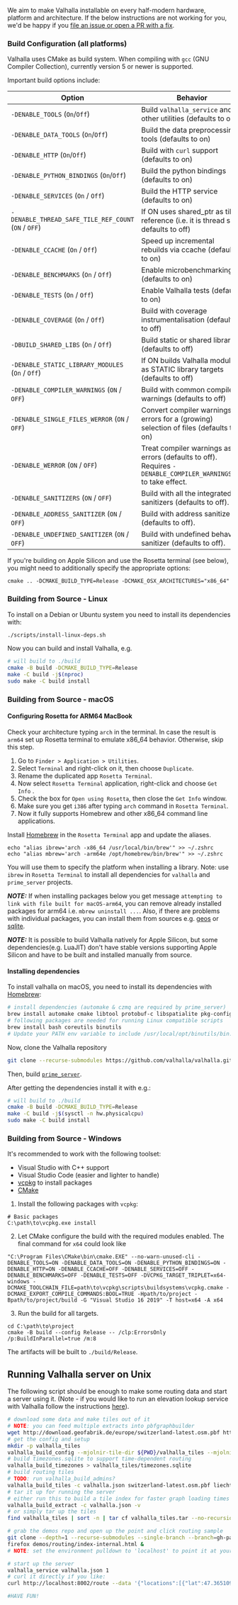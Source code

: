We aim to make Valhalla installable on every half-modern hardware, platform and architecture. If the below instructions are not working for you, we'd be happy if you [file an issue or open a PR with a fix](https://github.com/valhalla/valhalla/blob/master/CONTRIBUTING.md).

### Build Configuration (all platforms)

Valhalla uses CMake as build system. When compiling with `gcc` (GNU Compiler Collection), currently version 5 or newer is supported.

Important build options include:

| Option | Behavior |
|--------|----------|
| `-DENABLE_TOOLS` (`On`/`Off`) | Build `valhalla_service` and other utilities (defaults to on)|
| `-DENABLE_DATA_TOOLS` (`On`/`Off`) | Build the data preprocessing tools (defaults to on)|
| `-DENABLE_HTTP` (`On`/`Off`) | Build with `curl` support (defaults to on)|
| `-DENABLE_PYTHON_BINDINGS` (`On`/`Off`) | Build the python bindings (defaults to on)|
| `-DENABLE_SERVICES` (`On` / `Off`) | Build the HTTP service (defaults to on)|
| `-DENABLE_THREAD_SAFE_TILE_REF_COUNT` (`ON` / `OFF`) | If ON uses shared_ptr as tile reference (i.e. it is thread safe, defaults to off)|
| `-DENABLE_CCACHE` (`On` / `Off`) | Speed up incremental rebuilds via ccache (defaults to on)|
| `-DENABLE_BENCHMARKS` (`On` / `Off`) | Enable microbenchmarking (defaults to on)|
| `-DENABLE_TESTS` (`On` / `Off`) | Enable Valhalla tests (defaults to on)|
| `-DENABLE_COVERAGE` (`On` / `Off`) | Build with coverage instrumentalisation (defaults to off)|
| `-DBUILD_SHARED_LIBS` (`On` / `Off`) | Build static or shared libraries (defaults to off)|
| `-DENABLE_STATIC_LIBRARY_MODULES` (`On` / `Off`) | If ON builds Valhalla modules as STATIC library targets (defaults to off)|
| `-DENABLE_COMPILER_WARNINGS` (`ON` / `OFF`) | Build with common compiler warnings (defaults to off)|
| `-DENABLE_SINGLE_FILES_WERROR` (`ON` / `OFF`) | Convert compiler warnings to errors for a (growing) selection of files (defaults to on)|
| `-DENABLE_WERROR` (`ON` / `OFF`) | Treat compiler warnings as errors  (defaults to off). Requires `-DENABLE_COMPILER_WARNINGS=ON` to take effect.|
| `-DENABLE_SANITIZERS` (`ON` / `OFF`) | Build with all the integrated sanitizers (defaults to off).|
| `-DENABLE_ADDRESS_SANITIZER` (`ON` / `OFF`) | Build with address sanitizer (defaults to off).|
| `-DENABLE_UNDEFINED_SANITIZER` (`ON` / `OFF`) | Build with undefined behavior sanitizer (defaults to off).|

If you're building on Apple Silicon and use the Rosetta terminal (see below), you might need to additionally specify the appropriate options:

```
cmake .. -DCMAKE_BUILD_TYPE=Release -DCMAKE_OSX_ARCHITECTURES="x86_64"
```

### Building from Source - Linux

To install on a Debian or Ubuntu system you need to install its dependencies with:

```bash
./scripts/install-linux-deps.sh
```

Now you can build and install Valhalla, e.g. 

```bash
# will build to ./build
cmake -B build -DCMAKE_BUILD_TYPE=Release
make -C build -j$(nproc)
sudo make -C build install
```

### Building from Source - macOS

#### Configuring Rosetta for ARM64 MacBook

Check your architecture typing `arch` in the terminal. In case the result is `arm64` set up Rosetta terminal to emulate x86_64 behavior. Otherwise, skip this step.

1. Go to `Finder > Application > Utilities`.
2. Select `Terminal` and right-click on it, then choose `Duplicate`.
3. Rename the duplicated app `Rosetta Terminal`.
4. Now select `Rosetta Terminal` application, right-click and choose `Get Info` .
5. Check the box for `Open using Rosetta`, then close the `Get Info` window.
6. Make sure you get `i386` after typing `arch` command in  `Rosetta Terminal`.
7. Now it fully supports Homebrew and other x86_64 command line applications.

Install [Homebrew](http://brew.sh) in the `Rosetta Terminal` app and update the aliases.

```
echo "alias ibrew='arch -x86_64 /usr/local/bin/brew'" >> ~/.zshrc
echo "alias mbrew='arch -arm64e /opt/homebrew/bin/brew'" >> ~/.zshrc
```

You will use them to specify the platform when installing a library. Note: use `ibrew` in `Rosetta Terminal` to install all dependencies for `valhalla` and `prime_server` projects.

**_NOTE:_** If when installing packages below you get message `attempting to link with file built for macOS-arm64`, you can remove already installed packages for arm64 i.e. `mbrew uninstall ...`. Also, if there are problems with individual packages, you can install them from sources e.g. [geos](https://github.com/libgeos/geos) or [sqlite](https://www.sqlite.org/download.html).

**_NOTE:_** It is possible to build Valhalla natively for Apple Silicon, but some dependencies(e.g. LuaJIT) don't have stable versions supporting Apple Silicon and have to be built and installed manually from source.

#### Installing dependencies

To install valhalla on macOS, you need to install its dependencies with [Homebrew](http://brew.sh):

```bash
# install dependencies (automake & czmq are required by prime_server)
brew install automake cmake libtool protobuf-c libspatialite pkg-config sqlite3 jq curl wget czmq lz4 spatialite-tools unzip luajit
# following packages are needed for running Linux compatible scripts
brew install bash coreutils binutils
# Update your PATH env variable to include /usr/local/opt/binutils/bin:/usr/local/opt/coreutils/libexec/gnubin
```

Now, clone the Valhalla repository

```bash
git clone --recurse-submodules https://github.com/valhalla/valhalla.git
```

Then, build [`prime_server`](https://github.com/kevinkreiser/prime_server#build-and-install).

After getting the dependencies install it with e.g.:

```bash
# will build to ./build
cmake -B build -DCMAKE_BUILD_TYPE=Release
make -C build -j$(sysctl -n hw.physicalcpu)
sudo make -C build install
```

### Building from Source - Windows

It's recommended to work with the following toolset:
- Visual Studio with C++ support
- Visual Studio Code (easier and lighter to handle)
- [vcpkg](https://github.com/Microsoft/vcpkg) to install packages
- [CMake](https://cmake.org/download/)

1. Install the following packages with `vcpkg`:
```
# Basic packages
C:\path\to\vcpkg.exe install
```
2. Let CMake configure the build with the required modules enabled. The final command for `x64` could look like
```
"C:\Program Files\CMake\bin\cmake.EXE" --no-warn-unused-cli -DENABLE_TOOLS=ON -DENABLE_DATA_TOOLS=ON -DENABLE_PYTHON_BINDINGS=ON -DENABLE_HTTP=ON -DENABLE_CCACHE=OFF -DENABLE_SERVICES=OFF -DENABLE_BENCHMARKS=OFF -DENABLE_TESTS=OFF -DVCPKG_TARGET_TRIPLET=x64-windows -DCMAKE_TOOLCHAIN_FILE=path\to\vcpkg\scripts\buildsystems\vcpkg.cmake -DCMAKE_EXPORT_COMPILE_COMMANDS:BOOL=TRUE -Hpath/to/project -Bpath/to/project/build -G "Visual Studio 16 2019" -T host=x64 -A x64
```
3. Run the build for all targets.
```
cd C:\path\to\project
cmake -B build --config Release -- /clp:ErrorsOnly /p:BuildInParallel=true /m:8
```

The artifacts will be built to `./build/Release`.

## Running Valhalla server on Unix

The following script should be enough to make some routing data and start a server using it. (Note - if you would like to run an elevation lookup service with Valhalla follow the instructions [here](./elevation.md)).

```bash
# download some data and make tiles out of it
# NOTE: you can feed multiple extracts into pbfgraphbuilder
wget http://download.geofabrik.de/europe/switzerland-latest.osm.pbf http://download.geofabrik.de/europe/liechtenstein-latest.osm.pbf
# get the config and setup
mkdir -p valhalla_tiles
valhalla_build_config --mjolnir-tile-dir ${PWD}/valhalla_tiles --mjolnir-tile-extract ${PWD}/valhalla_tiles.tar --mjolnir-timezone ${PWD}/valhalla_tiles/timezones.sqlite --mjolnir-admin ${PWD}/valhalla_tiles/admins.sqlite > valhalla.json
# build timezones.sqlite to support time-dependent routing
valhalla_build_timezones > valhalla_tiles/timezones.sqlite
# build routing tiles
# TODO: run valhalla_build_admins?
valhalla_build_tiles -c valhalla.json switzerland-latest.osm.pbf liechtenstein-latest.osm.pbf
# tar it up for running the server
# either run this to build a tile index for faster graph loading times
valhalla_build_extract -c valhalla.json -v
# or simply tar up the tiles
find valhalla_tiles | sort -n | tar cf valhalla_tiles.tar --no-recursion -T -

# grab the demos repo and open up the point and click routing sample
git clone --depth=1 --recurse-submodules --single-branch --branch=gh-pages https://github.com/valhalla/demos.git
firefox demos/routing/index-internal.html &
# NOTE: set the environment pulldown to 'localhost' to point it at your own server

# start up the server
valhalla_service valhalla.json 1
# curl it directly if you like:
curl http://localhost:8002/route --data '{"locations":[{"lat":47.365109,"lon":8.546824,"type":"break","city":"Zürich","state":"Altstadt"},{"lat":47.108878,"lon":8.394801,"type":"break","city":"6037 Root","state":"Untere Waldstrasse"}],"costing":"auto","directions_options":{"units":"miles"}}' | jq '.'

#HAVE FUN!
```
